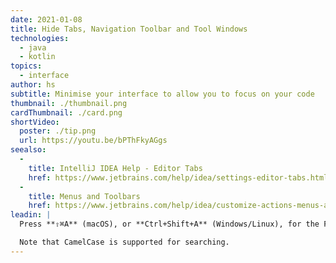 ```yaml
---
date: 2021-01-08
title: Hide Tabs, Navigation Toolbar and Tool Windows
technologies:
  - java
  - kotlin
topics:
  - interface
author: hs
subtitle: Minimise your interface to allow you to focus on your code
thumbnail: ./thumbnail.png
cardThumbnail: ./card.png
shortVideo:
  poster: ./tip.png
  url: https://youtu.be/bPThFkyAGgs
seealso:
  - 
    title: IntelliJ IDEA Help - Editor Tabs
    href: https://www.jetbrains.com/help/idea/settings-editor-tabs.html
  - 
    title: Menus and Toolbars
    href: https://www.jetbrains.com/help/idea/customize-actions-menus-and-toolbars.html
leadin: |
  Press **⇧⌘A** (macOS), or **Ctrl+Shift+A** (Windows/Linux), for the Find Actions dialog. From here you can search for _Tab Placement_, _NBar_ and _TBar_ to turn on or off the tabs, Navigation Bar and Toolbar windows.

  Note that CamelCase is supported for searching.
---
```


